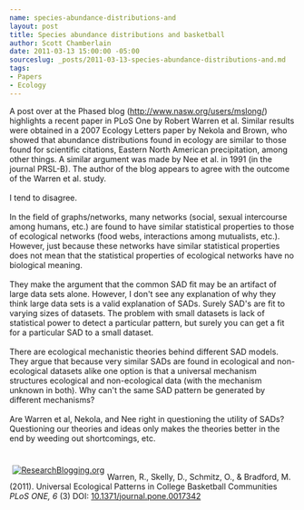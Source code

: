 ```yaml
--- 
name: species-abundance-distributions-and
layout: post
title: Species abundance distributions and basketball
author: Scott Chamberlain
date: 2011-03-13 15:00:00 -05:00
sourceslug: _posts/2011-03-13-species-abundance-distributions-and.md
tags: 
- Papers
- Ecology
---
```


A post over at the Phased blog (http://www.nasw.org/users/mslong/) highlights a recent paper in PLoS One by Robert Warren et al. Similar results were obtained in a 2007 Ecology Letters paper by Nekola and Brown, who showed that abundance distributions found in ecology are similar to those found for scientific citations, Eastern North American precipitation, among other things. A similar argument was made by Nee et al. in 1991 (in the journal PRSL-B). The author of the blog appears to agree with the outcome of the Warren et al. study.<br /><br />I tend to disagree.<br /><br />In the field of graphs/networks, many networks (social, sexual intercourse among humans, etc.) are found to have similar statistical properties to those of ecological networks (food webs, interactions among mutualists, etc.). However, just because these networks have similar statistical properties does not mean that the statistical properties of ecological networks have no biological meaning.<br /><br />They make the argument that the common SAD fit may be an artifact of large data sets alone. However, I don't see any explanation of why they think large data sets is a valid explanation of SADs. Surely SAD's are fit to varying sizes of datasets. The problem with small datasets is lack of statistical power to detect a particular pattern, but surely you can get a fit for a particular SAD to a small dataset.<br /><br />There are ecological mechanistic theories behind different SAD models. They argue that because very similar SADs are found in ecological and non-ecological datasets alike one option is that a universal mechanism structures ecological and non-ecological data (with the mechanism unknown in both). Why can't the same SAD pattern be generated by different mechanisms? <br /><br />Are Warren et al, Nekola, and Nee right in questioning the utility of SADs? Questioning our theories and ideas only makes the theories better in the end by weeding out shortcomings, etc.<br /><br /><br /><span style="float: left; padding-bottom: 5px; padding-left: 5px; padding-right: 5px; padding-top: 5px;"><a href="http://www.researchblogging.org/"><img alt="ResearchBlogging.org" src="http://www.researchblogging.org/public/citation_icons/rb2_large_white.png" style="border: 0;" /></a></span><br /><span class="Z3988" title="ctx_ver=Z39.88-2004&amp;rft_val_fmt=info%3Aofi%2Ffmt%3Akev%3Amtx%3Ajournal&amp;rft.jtitle=PLoS+ONE&amp;rft_id=info%3Adoi%2F10.1371%2Fjournal.pone.0017342&amp;rfr_id=info%3Asid%2Fresearchblogging.org&amp;rft.atitle=Universal+Ecological+Patterns+in+College+Basketball+Communities&amp;rft.issn=1932-6203&amp;rft.date=2011&amp;rft.volume=6&amp;rft.issue=3&amp;rft.spage=0&amp;rft.epage=&amp;rft.artnum=http%3A%2F%2Fdx.plos.org%2F10.1371%2Fjournal.pone.0017342&amp;rft.au=Warren%2C+R.&amp;rft.au=Skelly%2C+D.&amp;rft.au=Schmitz%2C+O.&amp;rft.au=Bradford%2C+M.&amp;rfe_dat=bpr3.included=1;bpr3.tags=Ecology+%2F+Conservation">Warren, R., Skelly, D., Schmitz, O., &amp; Bradford, M. (2011). Universal Ecological Patterns in College Basketball Communities <span style="font-style: italic;">PLoS ONE, 6</span> (3) DOI: <a href="http://dx.doi.org/10.1371/journal.pone.0017342" rev="review">10.1371/journal.pone.0017342</a></span>
